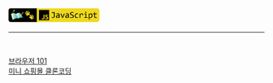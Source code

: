 <a href="https://github.com/seol-yu/TIL/tree/master/JavaScript" target="_blank"><img src="https://github.com/seol-yu/TIL/blob/master/images/javascript-badge-logo.png?raw=true" height=30 /></a>
<br />

---

<br />

[브라우저 101](https://github.com/seol-yu/TIL/tree/master/JavaScript/101)
<br />
[미니 쇼핑몰 클론코딩](https://github.com/seol-yu/TIL/tree/master/JavaScript/Mini-Shopping)
